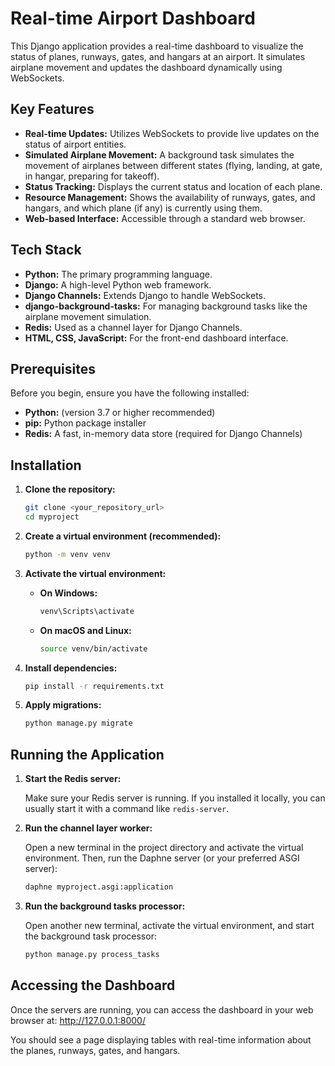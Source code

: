 # Real-time Airport Dashboard

This Django application provides a real-time dashboard to visualize the status of planes, runways, gates, and hangars at an airport. It simulates airplane movement and updates the dashboard dynamically using WebSockets.

## Key Features

*   **Real-time Updates:**  Utilizes WebSockets to provide live updates on the status of airport entities.
*   **Simulated Airplane Movement:**  A background task simulates the movement of airplanes between different states (flying, landing, at gate, in hangar, preparing for takeoff).
*   **Status Tracking:**  Displays the current status and location of each plane.
*   **Resource Management:**  Shows the availability of runways, gates, and hangars, and which plane (if any) is currently using them.
*   **Web-based Interface:**  Accessible through a standard web browser.

## Tech Stack

*   **Python:**  The primary programming language.
*   **Django:**  A high-level Python web framework.
*   **Django Channels:**  Extends Django to handle WebSockets.
*   **django-background-tasks:**  For managing background tasks like the airplane movement simulation.
*   **Redis:**  Used as a channel layer for Django Channels.
*   **HTML, CSS, JavaScript:**  For the front-end dashboard interface.

## Prerequisites

Before you begin, ensure you have the following installed:

*   **Python:** (version 3.7 or higher recommended)
*   **pip:**  Python package installer
*   **Redis:**  A fast, in-memory data store (required for Django Channels)

## Installation

1. **Clone the repository:**

    ```bash
    git clone <your_repository_url>
    cd myproject
    ```

2. **Create a virtual environment (recommended):**

    ```bash
    python -m venv venv
    ```

3. **Activate the virtual environment:**

    *   **On Windows:**

        ```bash
        venv\Scripts\activate
        ```

    *   **On macOS and Linux:**

        ```bash
        source venv/bin/activate
        ```

4. **Install dependencies:**

    ```bash
    pip install -r requirements.txt
    ```
    

5. **Apply migrations:**

    ```bash
    python manage.py migrate
    ```

## Running the Application

1. **Start the Redis server:**

    Make sure your Redis server is running. If you installed it locally, you can usually start it with a command like `redis-server`.


2. **Run the channel layer worker:**

    Open a new terminal in the project directory and activate the virtual environment. Then, run the Daphne server (or your preferred ASGI server):

    ```bash
    daphne myproject.asgi:application
    ```

3. **Run the background tasks processor:**

    Open another new terminal, activate the virtual environment, and start the background task processor:

    ```bash
    python manage.py process_tasks
    ```

## Accessing the Dashboard

Once the servers are running, you can access the dashboard in your web browser at:
http://127.0.0.1:8000/


You should see a page displaying tables with real-time information about the planes, runways, gates, and hangars.
